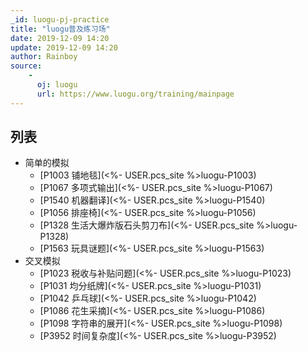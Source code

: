 ```yaml
---
_id: luogu-pj-practice
title: "luogu普及练习场"
date: 2019-12-09 14:20
update: 2019-12-09 14:20
author: Rainboy
source: 
    - 
      oj: luogu
      url: https://www.luogu.org/training/mainpage
---
```



## 列表
- 简单的模拟
    - [P1003 铺地毯](<%- USER.pcs_site %>luogu-P1003)
    - [P1067 多项式输出](<%- USER.pcs_site %>luogu-P1067)
    - [P1540 机器翻译](<%- USER.pcs_site %>luogu-P1540)
    - [P1056 排座椅](<%- USER.pcs_site %>luogu-P1056)
    - [P1328 生活大爆炸版石头剪刀布](<%- USER.pcs_site %>luogu-P1328)
    - [P1563 玩具谜题](<%- USER.pcs_site %>luogu-P1563)
- 交叉模拟
    - [P1023 税收与补贴问题](<%- USER.pcs_site %>luogu-P1023)
    - [P1031 均分纸牌](<%- USER.pcs_site %>luogu-P1031)
    - [P1042 乒乓球](<%- USER.pcs_site %>luogu-P1042)
    - [P1086 花生采摘](<%- USER.pcs_site %>luogu-P1086)
    - [P1098 字符串的展开](<%- USER.pcs_site %>luogu-P1098)
    - [P3952 时间复杂度](<%- USER.pcs_site %>luogu-P3952)
